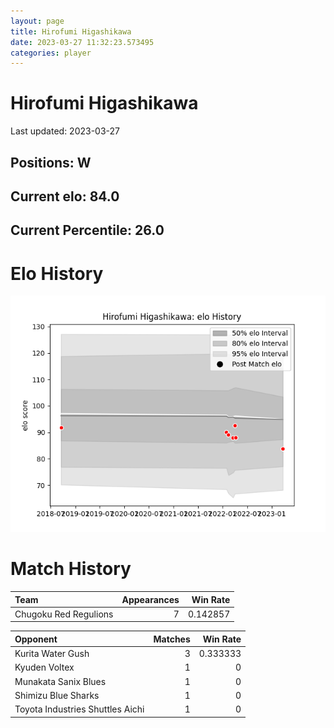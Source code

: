```yaml
---  
layout: page  
title: Hirofumi Higashikawa  
date: 2023-03-27 11:32:23.573495  
categories: player  
---
```

# Hirofumi Higashikawa


Last updated: 2023-03-27
## Positions: W

## Current elo: 84.0

## Current Percentile: 26.0

# Elo History


![elo history](history_HirofumiHigashikawa.png)
# Match History


| Team                  |   Appearances |   Win Rate |
|:----------------------|--------------:|-----------:|
| Chugoku Red Regulions |             7 |   0.142857 |

| Opponent                         |   Matches |   Win Rate |
|:---------------------------------|----------:|-----------:|
| Kurita Water Gush                |         3 |   0.333333 |
| Kyuden Voltex                    |         1 |   0        |
| Munakata Sanix Blues             |         1 |   0        |
| Shimizu Blue Sharks              |         1 |   0        |
| Toyota Industries Shuttles Aichi |         1 |   0        |